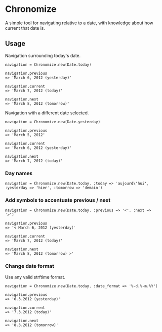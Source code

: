 # Chronomize

A simple tool for navigating relative to a date, with knowledge about how current that date is.

## Usage

Navigation surrounding today's date.

    navigation = Chronomize.new(Date.today)

    navigation.previous
    => 'March 6, 2012 (yesterday)'

    navigation.current
    => 'March 7, 2012 (today)'

    navigation.next
    => 'March 8, 2012 (tomorrow)'

Navigation with a different date selected.

    navigation = Chronomize.new(Date.yesterday)

    navigation.previous
    => 'March 5, 2012'

    navigation.current
    => 'March 6, 2012 (yesterday)'

    navigation.next
    => 'March 7, 2012 (today)'

### Day names

    navigation = Chronomize.new(Date.today, :today => 'aujourd\'hui', :yesterday => 'hier', :tomorrow => 'demain')

### Add symbols to accentuate previous / next

    navigation = Chronomize.new(Date.today, :previous => '<', :next => '>')

    navigation.previous
    => '< March 6, 2012 (yesterday)'

    navigation.current
    => 'March 7, 2012 (today)'

    navigation.next
    => 'March 8, 2012 (tomorrow) >'

### Change date format

Use any valid strftime format.

    navigation = Chronomize.new(Date.today, :date_format => '%-d.%-m.%Y')

    navigation.previous
    => '6.3.2012 (yesterday)'

    navigation.current
    => '7.3.2012 (today)'

    navigation.next
    => '8.3.2012 (tomorrow)'

